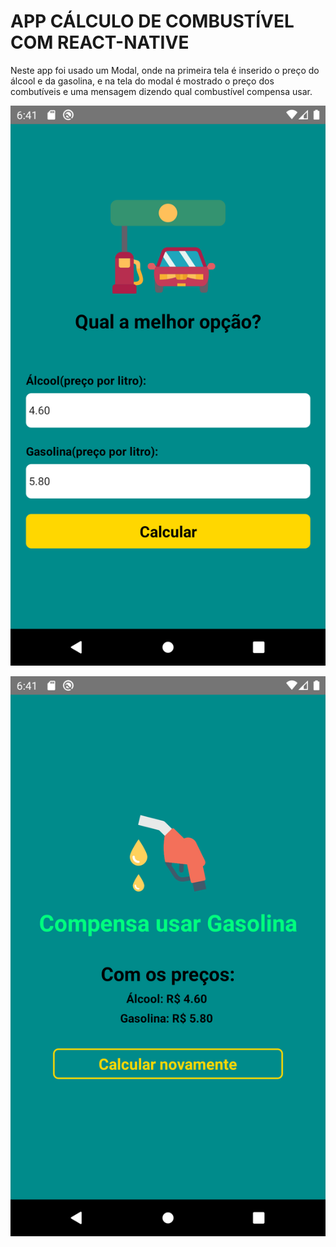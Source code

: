 # APP CÁLCULO DE COMBUSTÍVEL COM REACT-NATIVE

Neste app foi usado um Modal, onde na primeira tela é inserido o preço do álcool e da gasolina, e na tela do modal é mostrado o preço dos combutíveis e uma mensagem dizendo qual combustível compensa usar.


![Tela 1](src/img/tela1.png)

![Tela 2](src/img/tela2.png)